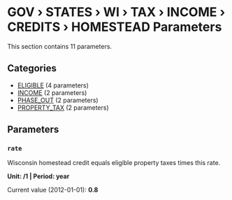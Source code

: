 # GOV › STATES › WI › TAX › INCOME › CREDITS › HOMESTEAD Parameters

This section contains 11 parameters.

## Categories

- [ELIGIBLE](eligible/index.md) (4 parameters)
- [INCOME](income/index.md) (2 parameters)
- [PHASE_OUT](phase_out/index.md) (2 parameters)
- [PROPERTY_TAX](property_tax/index.md) (2 parameters)

## Parameters

### `rate`

Wisconsin homestead credit equals eligible property taxes times this rate.

**Unit: /1 | Period: year**

Current value (2012-01-01): **0.8**

